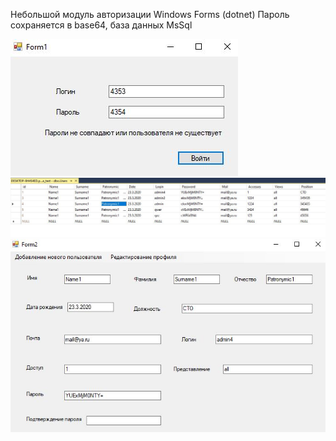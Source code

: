 Небольшой модуль авторизации Windows Forms (dotnet)
Пароль сохраняется в base64, база данных MsSql

![screenshot](https://github.com/aovakur/authorization_module/blob/master/pic1.JPG)
![screenshot](https://github.com/aovakur/authorization_module/blob/master/pic2.JPG)
![screenshot](https://github.com/aovakur/authorization_module/blob/master/pic4.JPG)

